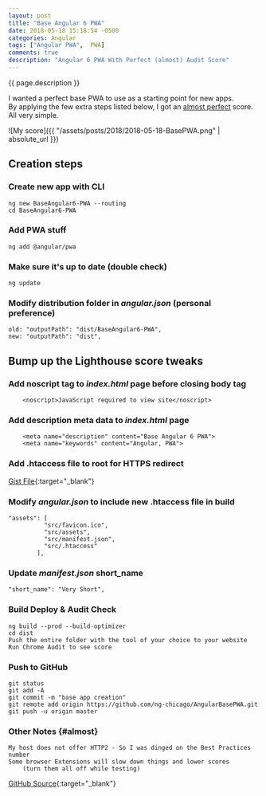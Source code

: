 ```yaml
---
layout: post
title: "Base Angular 6 PWA"
date: 2018-05-18 15:18:54 -0500
categories: Angular
tags: ["Angular PWA",  PWA]
comments: true
description: "Angular 6 PWA With Perfect (almost) Audit Score"
---  
```

{{ page.description }}  

I wanted a perfect base PWA to use as a starting point for new apps.  
By applying the few extra steps listed below, I got an [almost perfect](#almost) score.  
All very simple.  

![My score]({{ "/assets/posts/2018/2018-05-18-BasePWA.png" | absolute_url }})

## Creation steps

### Create new app with CLI
    ng new BaseAngular6-PWA --routing  
    cd BaseAngular6-PWA  

### Add PWA stuff
    ng add @angular/pwa  

### Make sure it's up to date (double check)
    ng update

### Modify distribution folder in _angular.json_ (personal preference)
	old: "outputPath": "dist/BaseAngular6-PWA",  
	new: "outputPath": "dist",  

## Bump up the Lighthouse score tweaks

### Add noscript tag to _index.html_ page before closing body tag
        <noscript>JavaScript required to view site</noscript>  

### Add description meta data to _index.html_ page
        <meta name="description" content="Base Angular 6 PWA">  
        <meta name="keywords" content="Angular, PWA">  

### Add .htaccess file to root for HTTPS redirect  
[Gist File](https://gist.github.com/ng-chicago/8eeb71f749134983a83b8752a9a29905){:target="_blank"}

### Modify _angular.json_ to include new .htaccess file in build  
	"assets": [
              "src/favicon.ico",
              "src/assets",
              "src/manifest.json",
              "src/.htaccess"
            ],

### Update _manifest.json_ short_name
    "short_name": "Very Short",  

### Build Deploy & Audit Check
    ng build --prod --build-optimizer  
    cd dist  
    Push the entire folder with the tool of your choice to your website  
    Run Chrome Audit to see score

### Push to GitHub
    git status  
    git add -A  
    git commit -m "base app creation"  
    git remote add origin https://github.com/ng-chicago/AngularBasePWA.git  
    git push -u origin master  

### Other Notes {#almost} 
    My host does not offer HTTP2 - So I was dinged on the Best Practices number 
    Some browser Extensions will slow down things and lower scores  
        (turn them all off while testing)   
        
[GitHub Source](https://github.com/ng-chicago/AngularBasePWA){:target="_blank"}